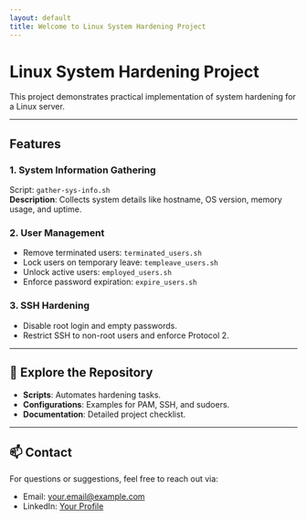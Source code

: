 ```yaml
---
layout: default
title: Welcome to Linux System Hardening Project
---
```


# Linux System Hardening Project

This project demonstrates practical implementation of system hardening for a Linux server.

---

## Features

### 1. System Information Gathering
Script: `gather-sys-info.sh`  
**Description**: Collects system details like hostname, OS version, memory usage, and uptime.

### 2. User Management
- Remove terminated users: `terminated_users.sh`
- Lock users on temporary leave: `templeave_users.sh`
- Unlock active users: `employed_users.sh`
- Enforce password expiration: `expire_users.sh`

### 3. SSH Hardening
- Disable root login and empty passwords.
- Restrict SSH to non-root users and enforce Protocol 2.

---

## 📂 Explore the Repository
- **Scripts**: Automates hardening tasks.
- **Configurations**: Examples for PAM, SSH, and sudoers.
- **Documentation**: Detailed project checklist.

---

## 📫 Contact
For questions or suggestions, feel free to reach out via:
- Email: your.email@example.com
- LinkedIn: [Your Profile](https://linkedin.com/in/yourprofile)

